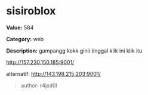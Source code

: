 # sisiroblox

**Value:** 584

**Category:** web

**Description:**
gampangg kokk ginii tinggal klik ini klik itu

http://157.230.150.185:9001/

alternatif: http://143.198.215.203:9001/

>author: r4jxd0l
